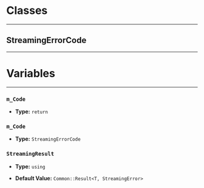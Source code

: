 # Classes
---

## StreamingErrorCode
---




# Variables
---

### `m_Code`

- **Type:** `return`



### `m_Code`

- **Type:** `StreamingErrorCode`



### `StreamingResult`

- **Type:** `using`

- **Default Value:** `Common::Result<T, StreamingError>`


